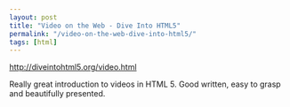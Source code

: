 ```yaml
---
layout: post
title: "Video on the Web - Dive Into HTML5"
permalink: "/video-on-the-web-dive-into-html5/"
tags: [html]
---
```


<a href="http://diveintohtml5.org/video.html">http://diveintohtml5.org/video.html</a>

Really great introduction to videos in HTML 5. Good written, easy to grasp and beautifully presented.
